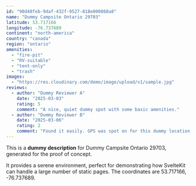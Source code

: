 ```yaml
---
id: "90d48feb-9daf-432f-9527-818e000868a8"
name: "Dummy Campsite Ontario 29703"
latitude: 53.717166
longitude: -76.737689
continent: "north-america"
country: "canada"
region: "ontario"
amenities:
  - "fire-pit"
  - "RV-suitable"
  - "tent-only"
  - "trash"
images:
  - "https://res.cloudinary.com/demo/image/upload/v1/sample.jpg"
reviews:
  - author: "Dummy Reviewer A"
    date: "2025-03-03"
    rating: 5
    comment: "A nice, quiet dummy spot with some basic amenities."
  - author: "Dummy Reviewer B"
    date: "2025-03-06"
    rating: 2
    comment: "Found it easily. GPS was spot on for this dummy location."
---
```


This is a **dummy description** for Dummy Campsite Ontario 29703, generated for the proof of concept.

It provides a serene environment, perfect for demonstrating how SvelteKit can handle a large number of static pages. The coordinates are 53.717166, -76.737689.
